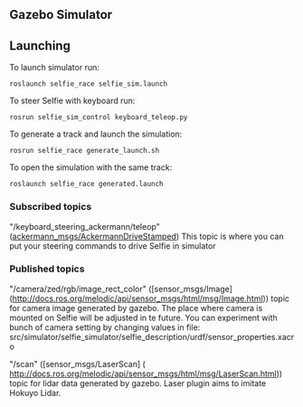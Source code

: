 ## Gazebo Simulator

## Launching
To launch simulator run: 
``` 
roslaunch selfie_race selfie_sim.launch
```

To steer Selfie with keyboard run:
```
rosrun selfie_sim_control keyboard_teleop.py 
```
To generate a track and launch the simulation:
```
rosrun selfie_race generate_launch.sh
```
To open the simulation with the same track:
```
roslaunch selfie_race generated.launch
```
### Subscribed topics

"/keyboard_steering_ackermann/teleop"
 ([ackermann_msgs/AckermannDriveStamped](http://docs.ros.org/api/ackermann_msgs/html/msg/AckermannDriveStamped.html))
 This topic is where you can put your steering commands to drive Selfie in simulator

### Published topics
"/camera/zed/rgb/image_rect_color" 
 ([sensor_msgs/Image] (http://docs.ros.org/melodic/api/sensor_msgs/html/msg/Image.html))
 topic for camera image generated by gazebo. The place where camera is mounted on Selfie will be adjusted in te future. You can   experiment with bunch of camera setting by changing values in file:           src/simulator/selfie_simulator/selfie_description/urdf/sensor_properties.xacro 
 
"/scan"
 ([sensor_msgs/LaserScan] ( http://docs.ros.org/melodic/api/sensor_msgs/html/msg/LaserScan.html))
 topic for lidar data generated by gazebo. Laser plugin aims to imitate Hokuyo Lidar. 


